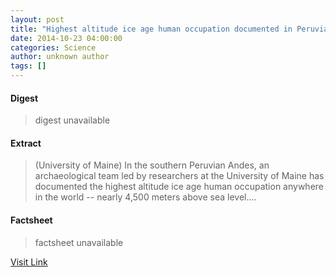 ```yaml
---
layout: post
title: "Highest altitude ice age human occupation documented in Peruvian Andes"
date: 2014-10-23 04:00:00
categories: Science
author: unknown author
tags: []
---
```



#### Digest
>digest unavailable

#### Extract
>(University of Maine) In the southern Peruvian Andes, an archaeological team led by researchers at the University of Maine has documented the highest altitude ice age human occupation anywhere in the world -- nearly 4,500 meters above sea level....

#### Factsheet
>factsheet unavailable

[Visit Link](http://www.eurekalert.org/pub_releases/2014-10/uom-hai101614.php)


